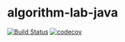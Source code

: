 # algorithm-lab-java
[![Build Status](https://travis-ci.com/lohas1107/algorithm-lab-java.svg?branch=main)](https://travis-ci.com/lohas1107/algorithm-lab-java)
[![codecov](https://codecov.io/gh/lohas1107/algorithm-lab-java/branch/main/graph/badge.svg?token=JB30O6F4HU)](https://codecov.io/gh/lohas1107/algorithm-lab-java)